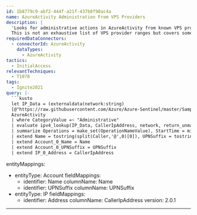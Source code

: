 ```yaml
---
id: 1b8779c9-abf2-444f-a21f-437b8f90ac4a
name: AzureActivity Administration From VPS Providers
description: |
  'Looks for administrative actions in AzureActivity from known VPS provider network ranges.
  This is not an exhaustive list of VPS provider ranges but covers some of the most prevalent providers observed.'
requiredDataConnectors:
  - connectorId: AzureActivity
    dataTypes:
      - AzureActivity
tactics:
  - InitialAccess
relevantTechniques:
  - T1078
tags:
  - Ignite2021
query: |-
  ```kusto
  let IP_Data = (externaldata(network:string)
  [@"https://raw.githubusercontent.com/Azure/Azure-Sentinel/master/Sample%20Data/Feeds/VPS_Networks.csv"] with (format="csv"));
  AzureActivity
  | where CategoryValue =~ "Administrative"
  | evaluate ipv4_lookup(IP_Data, CallerIpAddress, network, return_unmatched = false)
  | summarize Operations = make_set(OperationNameValue), StartTime = min(TimeGenerated), EndTime = max(TimeGenerated) by CallerIpAddress, Caller
  | extend Name = tostring(split(Caller,'@',0)[0]), UPNSuffix = tostring(split(Caller,'@',1)[0])
  | extend Account_0_Name = Name
  | extend Account_0_UPNSuffix = UPNSuffix
  | extend IP_0_Address = CallerIpAddress
  ```
entityMappings:
  - entityType: Account
    fieldMappings:
      - identifier: Name
        columnName: Name
      - identifier: UPNSuffix
        columnName: UPNSuffix
  - entityType: IP
    fieldMappings:
      - identifier: Address
        columnName: CallerIpAddress
version: 2.0.1
---
```


